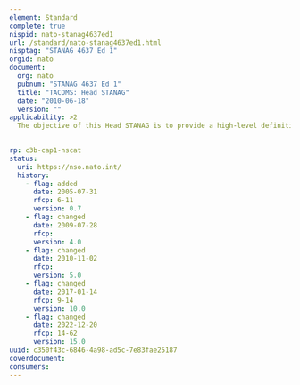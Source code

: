 ```yaml
---
element: Standard
complete: true
nispid: nato-stanag4637ed1
url: /standard/nato-stanag4637ed1.html
nisptag: "STANAG 4637 Ed 1"
orgid: nato
document:
  org: nato
  pubnum: "STANAG 4637 Ed 1"
  title: "TACOMS: Head STANAG"
  date: "2010-06-18"
  version: ""
applicability: >2
  The objective of this Head STANAG is to provide a high-level definition of the TACOMS concept, an overview of the TACOMS standards, and to describe the TACOMS operational, technical and security context.  This document represents the capstone document of a set of standards that have been developed to improve interoperability in the future for multinational coalition forces.

  
rp: c3b-cap1-nscat
status:
  uri: https://nso.nato.int/
  history: 
    - flag: added
      date: 2005-07-31
      rfcp: 6-11
      version: 0.7
    - flag: changed
      date: 2009-07-28
      rfcp: 
      version: 4.0
    - flag: changed
      date: 2010-11-02
      rfcp: 
      version: 5.0
    - flag: changed
      date: 2017-01-14
      rfcp: 9-14
      version: 10.0
    - flag: changed
      date: 2022-12-20
      rfcp: 14-62
      version: 15.0
uuid: c350f43c-6846-4a98-ad5c-7e83fae25187
coverdocument:
consumers:
---
```

